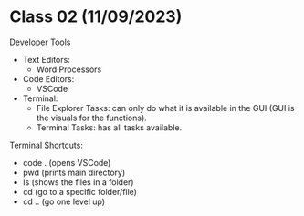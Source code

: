 # Class 02 (11/09/2023)

Developer Tools
- Text Editors: 
  - Word Processors
- Code Editors:
  - VSCode
- Terminal:
  - File Explorer Tasks: can only do what it is available in the GUI (GUI is the visuals for the functions).
  - Terminal Tasks: has all tasks available.

Terminal Shortcuts:
- code . (opens VSCode)
- pwd (prints main directory)
- ls (shows the files in a folder)
- cd (go to a specific folder/file)
- cd .. (go one level up)